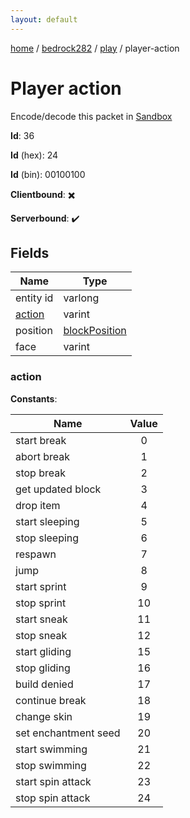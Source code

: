```yaml
---
layout: default
---
```


[home](/)  /  [bedrock282](/protocol/bedrock282)  /  [play](/protocol/bedrock282/play)  /  player-action

# Player action

Encode/decode this packet in [Sandbox](../../../sandbox/bedrock282#Play.PlayerAction)

**Id**: 36

**Id** (hex): 24

**Id** (bin): 00100100

**Clientbound**: ✖️

**Serverbound**: ✔️

## Fields

Name | Type
---|---
entity id | varlong
[action](#action) | varint
position | [blockPosition](/protocol/bedrock282/types/block-position)
face | varint

### action

**Constants**:

Name | Value
---|:---:
start break | 0
abort break | 1
stop break | 2
get updated block | 3
drop item | 4
start sleeping | 5
stop sleeping | 6
respawn | 7
jump | 8
start sprint | 9
stop sprint | 10
start sneak | 11
stop sneak | 12
start gliding | 15
stop gliding | 16
build denied | 17
continue break | 18
change skin | 19
set enchantment seed | 20
start swimming | 21
stop swimming | 22
start spin attack | 23
stop spin attack | 24
